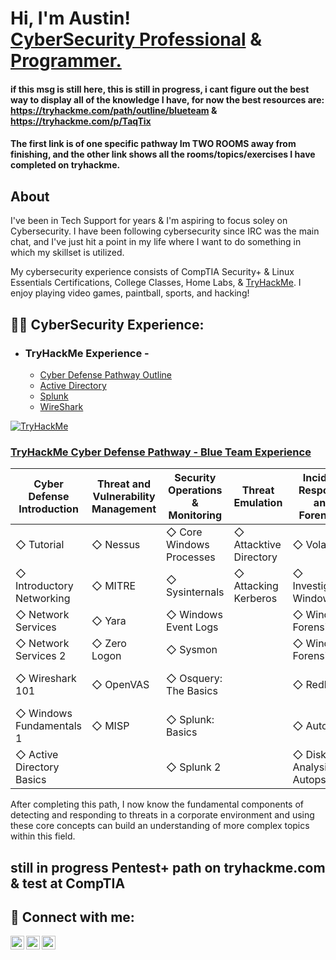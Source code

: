 <h1>Hi, I'm Austin! <br><a href="https://www.linkedin.com/in/austin-kruse-06454b124/">CyberSecurity Professional</a> & <a href="https://github.com/AustinKruse">Programmer.</a></h1>

#### if this msg is still here, this is still in progress, i cant figure out the best way to display all of the knowledge I have, for now the best resources are: https://tryhackme.com/path/outline/blueteam & https://tryhackme.com/p/TaqTix
#### The first link is of one specific pathway Im TWO ROOMS away from finishing, and the other link shows all the rooms/topics/exercises I have completed on tryhackme.

<h2>About</h2>
I've been in Tech Support for years & I'm aspiring to focus soley on Cybersecurity.  I have been following cybersecurity since IRC was the main chat, and I've just hit a point in my life where I want to do something in which my skillset is utilized.  

My cybersecurity experience consists of CompTIA Security+ & Linux Essentials Certifications, College Classes, Home Labs, & [TryHackMe](https://tryhackme.com/p/TaqTix).  I enjoy playing video games, paintball, sports, and hacking! 

<h2>👨‍💻 CyberSecurity Experience:</h2>

- ### TryHackMe Experience - 
  - [Cyber Defense Pathway Outline](https://tryhackme.com/path/outline/blueteam)
  - [Active Directory](https://tryhackme.com/r/room/attacktivedirectory)
  - [Splunk](https://tryhackme.com/r/room/splunk2gcd5)
  - [WireShark](https://tryhackme.com/r/room/wireshark)
<p><a href="https://tryhackme.com/p/TaqTix"><img src="https://tryhackme-badges.s3.amazonaws.com/TaqTix.png" alt="TryHackMe"><a></p>

### [TryHackMe Cyber Defense Pathway - Blue Team Experience](https://tryhackme.com/path/outline/blueteam)

| **Cyber Defense Introduction**     | **Threat and Vulnerability Management**  | **Security Operations & Monitoring** | **Threat Emulation**                   | **Incident Response and Forensics**    | **Malware Analysis**                |
|------------------------------------|------------------------------------------|--------------------------------------|----------------------------------------|----------------------------------------|--------------------------------------|
| ◇ Tutorial                         | ◇ Nessus                                 | ◇ Core Windows Processes             | ◇ Attacktive Directory                 | ◇ Volatility                          | ◇ History of Malware                 |
| ◇ Introductory Networking          | ◇ MITRE                                  | ◇ Sysinternals                       | ◇ Attacking Kerberos                   | ◇ Investigating Windows               | ◇ MAL: Malware Introductory          |
| ◇ Network Services                 | ◇ Yara                                   | ◇ Windows Event Logs                 |                                        | ◇ Windows Forensics 1                 | ◇ MAL: Strings                       |
| ◇ Network Services 2               | ◇ Zero Logon                             | ◇ Sysmon                             |                                        | ◇ Windows Forensics 2                 | ◇ Basic Malware RE                   |
| ◇ Wireshark 101                    | ◇ OpenVAS                                | ◇ Osquery: The Basics                |                                        | ◇ Redline                             | ◇ MAL: REMnux - The Redux            |
| ◇ Windows Fundamentals 1           | ◇ MISP                                   | ◇ Splunk: Basics                     |                                        | ◇ Autopsy                             |                                      |
| ◇ Active Directory Basics          |                                          | ◇ Splunk 2                           |                                        | ◇ Disk Analysis & Autopsy             |                                      |

After completing this path, I now know the fundamental components of detecting and responding to threats in a corporate environment and using these core concepts can build an understanding of more complex topics within this field.

## still in progress Pentest+ path on tryhackme.com & test at CompTIA

<h2> 🤳 Connect with me:</h2>

[<img align="left" alt="AustinKruse | Twitter" width="22px" src="https://cdn.jsdelivr.net/npm/simple-icons@v3/icons/twitter.svg" />][twitter]
[<img align="left" alt="AustinKruse | LinkedIn" width="22px" src="https://cdn.jsdelivr.net/npm/simple-icons@v3/icons/linkedin.svg" />][linkedin]
[<img align="left" alt="AustinKruse | Instagram" width="22px" src="https://cdn.jsdelivr.net/npm/simple-icons@v3/icons/instagram.svg" />][instagram]

[twitter]: https://twitter.com/TaqTix_
[instagram]: https://www.instagram.com/taqtix_/
[linkedin]: https://www.linkedin.com/in/austin-kruse-06454b124/
<br>


<!--
**AustinKruse/AustinKruse** is a ✨ _special_ ✨ repository because its `README.md` (this file) appears on your GitHub profile.

## Hi there 👋

Here are some ideas to get you started:

- 🔭 I’m currently working on ...
- 🌱 I’m currently learning ...
- 👯 I’m looking to collaborate on ...
- 🤔 I’m looking for help with ...
- 💬 Ask me about ...
- 📫 How to reach me: ...
- 😄 Pronouns: ...
- ⚡ Fun fact: ...
-->
